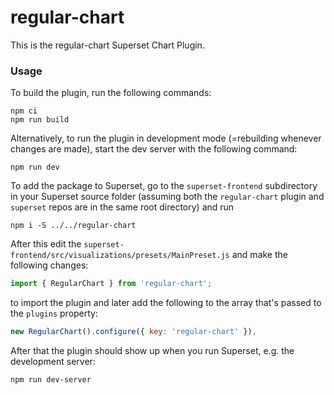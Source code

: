 # regular-chart

This is the regular-chart Superset Chart Plugin.

### Usage

To build the plugin, run the following commands:

```
npm ci
npm run build
```

Alternatively, to run the plugin in development mode (=rebuilding whenever changes are made), start the dev server with the following command:

```
npm run dev
```

To add the package to Superset, go to the `superset-frontend` subdirectory in your Superset source folder (assuming both the `regular-chart` plugin and `superset` repos are in the same root directory) and run
```
npm i -S ../../regular-chart
```

After this edit the `superset-frontend/src/visualizations/presets/MainPreset.js` and make the following changes:

```js
import { RegularChart } from 'regular-chart';
```

to import the plugin and later add the following to the array that's passed to the `plugins` property:
```js
new RegularChart().configure({ key: 'regular-chart' }),
```

After that the plugin should show up when you run Superset, e.g. the development server:

```
npm run dev-server
```
